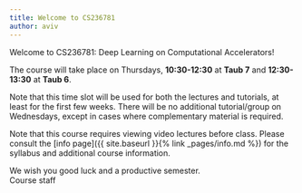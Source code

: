 ```yaml
---
title: Welcome to CS236781
author: aviv
---
```


Welcome to CS236781: Deep Learning on Computational Accelerators!

The course will take place on Thursdays, **10:30-12:30** at **Taub 7** and
**12:30-13:30** at **Taub 6**.

Note that this time slot will be used for both the lectures and tutorials, at
least for the first few weeks.  There will be no additional tutorial/group on
Wednesdays, except in cases where complementary material is required.

Note that this course requires viewing video lectures before class.
Please consult the [info page]({{ site.baseurl }}{% link _pages/info.md %}) for
the syllabus and additional course information.

We wish you good luck and a productive semester.  
Course staff


